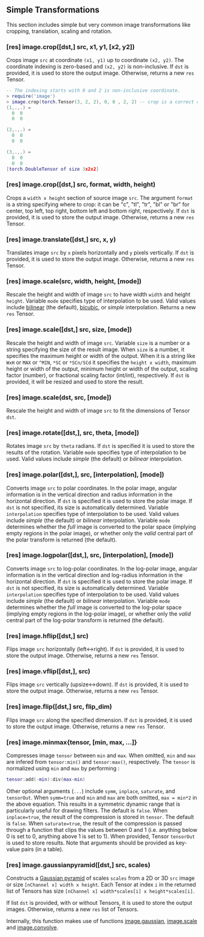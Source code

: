 <a name="image.simpletrans"></a>
## Simple Transformations ##
This section includes simple but very common image transformations 
like cropping, translation, scaling and rotation. 

<a name="image.crop"></a>
### [res] image.crop([dst,] src, x1, y1, [x2, y2]) ###
Crops image `src` at coordinate `(x1, y1)` up to coordinate 
`(x2, y2)`. The coordinate indexing is zero-based and `(x2, y2)` is non-inclusive.
If `dst` is provided, it is used to store the output
image. Otherwise, returns a new `res` Tensor. 

```lua
-- The indexing starts with 0 and 2 is non-inclusive coordinate.
> require('image')
> image.crop(torch.Tensor(3, 2, 2), 0, 0 , 2, 2) -- crop is a correct crop and the result is 3x2x2 tensor. 
(1,.,.) = 
  0  0
  0  0

(2,.,.) = 
  0  0
  0  0

(3,.,.) = 
  0  0
  0  0
[torch.DoubleTensor of size 3x2x2]
```

### [res] image.crop([dst,] src, format, width, height) ###
Crops a `width x height` section of source image `src`. The argument
`format` is a string specifying where to crop: it can be "c", "tl", "tr",
"bl" or "br" for center, top left, top right, bottom left and bottom right,
respectively.  If `dst` is provided, it is used to store the output
image. Otherwise, returns a new `res` Tensor.

<a name="image.translate"></a>
### [res] image.translate([dst,] src, x, y) ###
Translates image `src` by `x` pixels horizontally and `y` pixels 
vertically. If `dst` is provided, it is used to store the output
image. Otherwise, returns a new `res` Tensor.

<a name="image.scale"></a>
### [res] image.scale(src, width, height, [mode]) ###
Rescale the height and width of image `src` to have 
width `width` and height `height`.  Variable `mode` specifies 
type of interpolation to be used. Valid values include 
[bilinear](https://en.wikipedia.org/wiki/Bilinear_interpolation)
(the default), [bicubic](https://en.wikipedia.org/wiki/Bicubic_interpolation),
or *simple* interpolation. Returns a new `res` Tensor.

### [res] image.scale([dst,] src, size, [mode]) ###
Rescale the height and width of image `src`.  Variable `size` is a number
or a string specifying the size of the result image. When `size` is a
number, it specifies the maximum height or width of the output. When it is
a string like `WxH` or `MAX` or `^MIN`, `*SC` or `*SCn/SCd` it specifies
the `height x width`, maximum height or width of the output, minimum height
or width of the output, scaling factor (number), or fractional scaling
factor (int/int), respectively. If `dst` is provided, it will be resized and used to store the result.

### [res] image.scale(dst, src, [mode]) ###
Rescale the height and width of image `src` to fit the dimensions of 
Tensor `dst`. 

<a name="image.rotate"></a>
### [res] image.rotate([dst,], src, theta, [mode]) ###
Rotates image `src` by `theta` radians. 
If `dst` is specified it is used to store the results of the rotation.
Variable `mode` specifies type of interpolation to be used. Valid values include 
*simple* (the default) or *bilinear* interpolation.

<a name="image.polar"></a>
### [res] image.polar([dst,], src, [interpolation], [mode]) ###
Converts image `src` to polar coordinates. In the polar image, angular information is in the vertical direction and radius information in the horizontal direction.
If `dst` is specified it is used to store the polar image. If `dst` is not specified, its size is automatically determined. Variable `interpolation` specifies type of interpolation to be used. Valid values include *simple* (the default) or *bilinear* interpolation. Variable `mode` determines whether the *full* image is converted to the polar space (implying empty regions in the polar image), or whether only the *valid* central part of the polar transform is returned (the default).

<a name="image.logpolar"></a>
### [res] image.logpolar([dst,], src, [interpolation], [mode]) ###
Converts image `src` to log-polar coordinates. In the log-polar image, angular information is in the vertical direction and log-radius information in the horizontal direction.
If `dst` is specified it is used to store the polar image. If `dst` is not specified, its size is automatically determined. Variable `interpolation` specifies type of interpolation to be used. Valid values include *simple* (the default) or *bilinear* interpolation. Variable `mode` determines whether the *full* image is converted to the log-polar space (implying empty regions in the log-polar image), or whether only the *valid* central part of the log-polar transform is returned (the default). 

<a name="image.hflip"></a>
### [res] image.hflip([dst,] src) ###
Flips image `src` horizontally (left<->right). If `dst` is provided, it is used to
store the output image. Otherwise, returns a new `res` Tensor.

<a name="image.vflip"></a>
### [res] image.vflip([dst,], src) ###
Flips image `src` vertically (upsize<->down). If `dst` is provided, it is used to
store the output image. Otherwise, returns a new `res` Tensor.

<a name="image.flip"></a>
### [res] image.flip([dst,] src, flip_dim) ###
Flips image `src` along the specified dimension. If `dst` is provided, it is used to
store the output image. Otherwise, returns a new `res` Tensor.

<a name="image.minmax"></a>
### [res] image.minmax{tensor, [min, max, ...]} ###
Compresses image `tensor` between `min` and `max`. 
When omitted, `min` and `max` are infered from 
`tensor:min()` and `tensor:max()`, respectively.
The `tensor` is normalized using `min` and `max` by performing :
```lua
tensor:add(-min):div(max-min)
```
Other optional arguments (`...`) include `symm`, `inplace`, `saturate`, and `tensorOut`.
When `symm=true` and `min` and `max` are both omitted, 
`max = min*2` in the above equation. This results in a symmetric dynamic 
range that is particularly useful for drawing filters. The default is `false`.
When `inplace=true`, the result of the compression is stored in `tensor`. 
The default is `false`.
When `saturate=true`, the result of the compression is passed through
a function that clips the values between 0 and 1 
(i.e. anything below 0 is set to 0, anything above 1 is set to 1).
When provided, Tensor `tensorOut` is used to store results. 
Note that arguments should be provided as key-value pairs (in a table).

<a name="image.gaussianpyramid"></a>
### [res] image.gaussianpyramid([dst,] src, scales) ###
Constructs a [Gaussian pyramid](https://en.wikipedia.org/wiki/Gaussian_pyramid)
of scales `scales` from a 2D or 3D `src` image or size 
`[nChannel x] width x height`. Each Tensor at index `i` 
in the returned list of Tensors has size  `[nChannel x] width*scales[i] x height*scales[i]`.

If list `dst` is provided, with or without Tensors, it is used to store the output images. 
Otherwise, returns a new `res` list of Tensors.

Internally, this function makes use of functions [image.gaussian](tensorconstruct.md#image.gaussian),
[image.scale](#image.scale) and [image.convolve](paramtransform.md#image.convolve).

